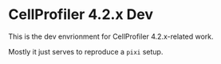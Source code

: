 # CellProfiler 4.2.x Dev

This is the dev envrionment for CellProfiler 4.2.x-related work.

Mostly it just serves to reproduce a `pixi` setup.

